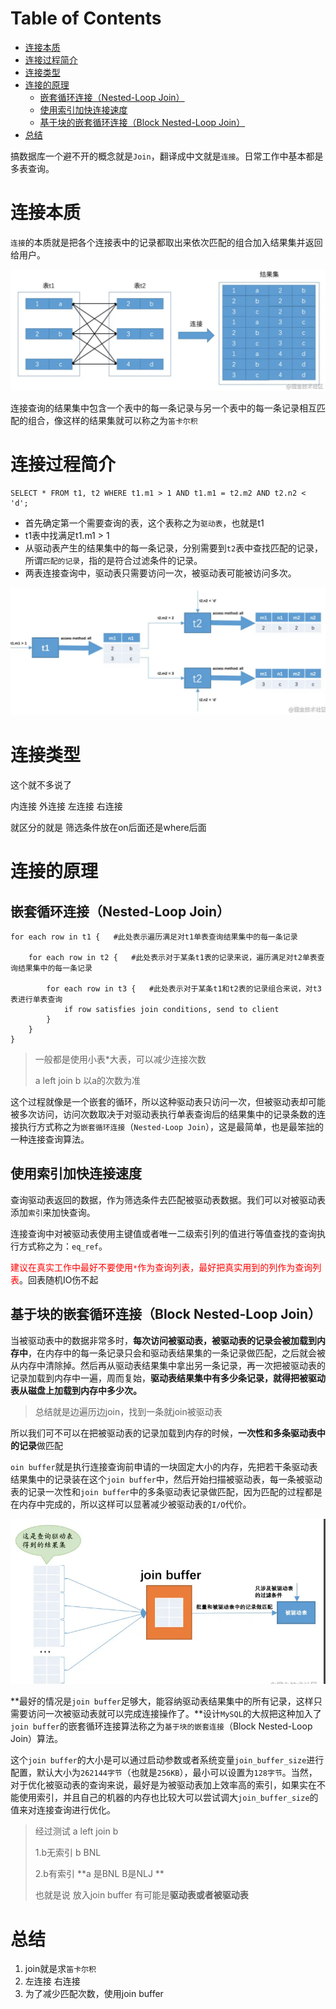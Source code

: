 # Table of Contents

* [连接本质](#连接本质)
* [连接过程简介](#连接过程简介)
* [连接类型](#连接类型)
* [连接的原理](#连接的原理)
  * [嵌套循环连接（Nested-Loop Join）](#嵌套循环连接nested-loop-join)
  * [使用索引加快连接速度](#使用索引加快连接速度)
  * [基于块的嵌套循环连接（Block Nested-Loop Join）](#基于块的嵌套循环连接block-nested-loop-join)
* [总结](#总结)






搞数据库一个避不开的概念就是`Join`，翻译成中文就是`连接`。日常工作中基本都是多表查询。




# 连接本质

`连接`的本质就是把各个连接表中的记录都取出来依次匹配的组合加入结果集并返回给用户。

![image-20210824093622913](.images/image-20210824093622913.png)


连接查询的结果集中包含一个表中的每一条记录与另一个表中的每一条记录相互匹配的组合，像这样的结果集就可以称之为`笛卡尔积`



# 连接过程简介



```mysql
SELECT * FROM t1, t2 WHERE t1.m1 > 1 AND t1.m1 = t2.m2 AND t2.n2 < 'd';
```

+ 首先确定第一个需要查询的表，这个表称之为`驱动表`，也就是t1
+ t1表中找满足t1.m1 > 1
+ 从驱动表产生的结果集中的每一条记录，分别需要到`t2`表中查找匹配的记录，所谓`匹配的记录`，指的是符合过滤条件的记录。
+ 两表连接查询中，驱动表只需要访问一次，被驱动表可能被访问多次。

![image-20210824094313598](.images/image-20210824094313598.png)

# 连接类型

这个就不多说了

内连接 外连接 左连接 右连接 

就区分的就是 筛选条件放在on后面还是where后面 

# 连接的原理

##  嵌套循环连接（Nested-Loop Join）

```
for each row in t1 {   #此处表示遍历满足对t1单表查询结果集中的每一条记录
    
    for each row in t2 {   #此处表示对于某条t1表的记录来说，遍历满足对t2单表查询结果集中的每一条记录
    
        for each row in t3 {   #此处表示对于某条t1和t2表的记录组合来说，对t3表进行单表查询
            if row satisfies join conditions, send to client
        }
    }
}
```



> 一般都是使用小表*大表，可以减少连接次数
>
> a left join b 以a的次数为准 


这个过程就像是一个嵌套的循环，所以这种驱动表只访问一次，但被驱动表却可能被多次访问，访问次数取决于对驱动表执行单表查询后的结果集中的记录条数的连接执行方式称之为`嵌套循环连接`（`Nested-Loop Join`），这是最简单，也是最笨拙的一种连接查询算法。



## 使用索引加快连接速度



查询驱动表返回的数据，作为筛选条件去匹配被驱动表数据。我们可以对被驱动表添加`索引`来加快查询。


连接查询中对被驱动表使用主键值或者唯一二级索引列的值进行等值查找的查询执行方式称之为：`eq_ref`。


<font color=red>建议在真实工作中最好不要使用`*`作为查询列表，最好把真实用到的列作为查询列表</font>。回表随机IO伤不起 

## 基于块的嵌套循环连接（Block Nested-Loop Join）

当被驱动表中的数据非常多时，**每次访问被驱动表，被驱动表的记录会被加载到内存中**，在内存中的每一条记录只会和驱动表结果集的一条记录做匹配，之后就会被从内存中清除掉。然后再从驱动表结果集中拿出另一条记录，再一次把被驱动表的记录加载到内存中一遍，周而复始，**驱动表结果集中有多少条记录，就得把被驱动表从磁盘上加载到内存中多少次。**



> 总结就是边遍历边join，找到一条就join被驱动表 



所以我们可不可以在把被驱动表的记录加载到内存的时候，**一次性和多条驱动表中的记录**做匹配


`oin buffer`就是执行连接查询前申请的一块固定大小的内存，先把若干条驱动表结果集中的记录装在这个`join buffer`中，然后开始扫描被驱动表，每一条被驱动表的记录一次性和`join buffer`中的多条驱动表记录做匹配，因为匹配的过程都是在内存中完成的，所以这样可以显著减少被驱动表的`I/O`代价。

![image-20210824143447808](.images/image-20210824143447808.png)

**最好的情况是`join buffer`足够大，能容纳驱动表结果集中的所有记录，这样只需要访问一次被驱动表就可以完成连接操作了。**设计`MySQL`的大叔把这种加入了`join buffer`的嵌套循环连接算法称之为`基于块的嵌套连接`（Block Nested-Loop Join）算法。

这个`join buffer`的大小是可以通过启动参数或者系统变量`join_buffer_size`进行配置，默认大小为`262144字节`（也就是`256KB`），最小可以设置为`128字节`。当然，对于优化被驱动表的查询来说，最好是为被驱动表加上效率高的索引，如果实在不能使用索引，并且自己的机器的内存也比较大可以尝试调大`join_buffer_size`的值来对连接查询进行优化。



> 经过测试 
> a left join b
>
> 1.b无索引  b BNL
>
> 2.b有索引  **a 是BNL B是NLJ **
>
> 也就是说 放入join buffer 有可能是**驱动表或者被驱动表**





# 总结

1. join就是求`笛卡尔积`
2. 左连接 右连接
3. 为了减少匹配次数，使用join buffer
